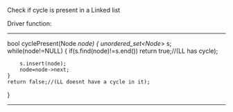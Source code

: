 Check if cycle is present in a Linked list


Driver function:
***
bool cyclePresent(Node *node)
{
    unordered_set<Node*> s;
    while(node!=NULL)
    {
        if(s.find(node)!=s.end())
        return true;//(LL has cycle);

        s.insert(node);
        node=node->next;
    }
    return false;//(LL doesnt have a cycle in it);
}
***